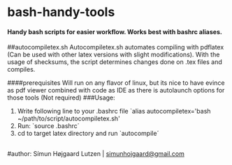 # bash-handy-tools
#### Handy bash scripts for easier workflow. Works best with bashrc aliases.

##autocompiletex.sh
Autocompiletex.sh automates compiling with pdflatex (Can be used with other latex versions with slight modifications).
With the usage of shecksums, the script determines changes done on .tex files and compiles. 

####prerequisites
Will run on any flavor of linux, but its nice to have evince as pdf viewer combined with code as IDE as there is autolaunch options for those tools (Not required)
###Usage:
1. Write following line to your .bashrc file `alias autocompiletex='bash ~/path/to/script/autocompiletex.sh'
2. Run: `source .bashrc´
3. cd to target latex directory and run `autocompile´
##

#author: Símun Højgaard Lutzen | simunhojgaard@gmail.com
